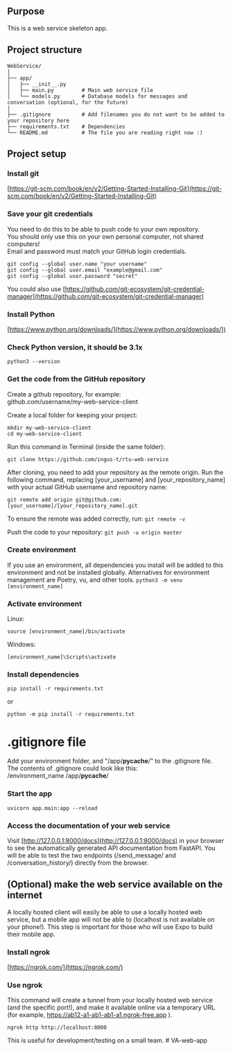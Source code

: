 ## Purpose
This is a web service skeleton app.

## Project structure
```
WebService/
│
├── app/
│   ├── __init__.py
│   ├── main.py         # Main web service file
│   └── models.py       # Database models for messages and conversation (optional, for the future)
│
├── .gitignore          # Add filenames you do not want to be added to your repository here
├── requirements.txt    # Dependencies
└── README.md           # The file you are reading right now :)
```

## Project setup

### Install git
[https://git-scm.com/book/en/v2/Getting-Started-Installing-Git](https://git-scm.com/book/en/v2/Getting-Started-Installing-Git)

### Save your git credentials
You need to do this to be able to push code to your own repository.  
You should only use this on your own personal computer, not shared computers!  
Email and password must match your GitHub login credentials.  
```
git config --global user.name "your username"
git config --global user.email "example@gmail.com"
git config --global user.password "secret"
```

You could also use [https://github.com/git-ecosystem/git-credential-manager](https://github.com/git-ecosystem/git-credential-manager)

### Install Python
[https://www.python.org/downloads/](https://www.python.org/downloads/])

### Check Python version, it should be 3.1x
`python3 --version`

### Get the code from the GitHub repository
Create a github repository, for example:  
github.com/username/my-web-service-client  
  
Create a local folder for keeping your project:
```
mkdir my-web-service-client
cd my-web-service-client
```

Run this command in Terminal (inside the same folder):
```
git clone https://github.com/ingus-t/rtu-web-service
```

After cloning, you need to add your repository as the remote origin. Run the following command, replacing [your_username] and [your_repository_name] with your actual GitHub username and repository name:
```
git remote add origin git@github.com:[your_username]/[your_repository_name].git
```

To ensure the remote was added correctly, run:
```git remote -v```

Push the code to your repository:
```git push -u origin master```

### Create environment
If you use an environment, all dependencies you install will be added to this environment and not be installed globally.
Alternatives for environment management are Poetry, vu, and other tools.
```python3 -m venv [environment_name]```

### Activate environment
Linux:  
```
source [environment_name]/bin/activate
```

Windows:  
```
[environment_name]\Scripts\activate
```

### Install dependencies
```
pip install -r requirements.txt
```  
or  
```
python -m pip install -r requirements.txt
```

# .gitignore file
Add your environment folder, and "/app/__pycache__/" to the .gitignore file.  
The contents of .gitignore could look like this:  
/environment_name
/app/__pycache__/

### Start the app
```
uvicorn app.main:app --reload
```

### Access the documentation of your web service
Visit [http://127.0.0.1:8000/docs](http://127.0.0.1:8000/docs) in your browser to see the automatically generated API documentation from FastAPI. You will be able to test the two endpoints (/send_message/ and /conversation_history/) directly from the browser.

## (Optional) make the web service available on the internet
A locally hosted client will easily be able to use a locally hosted web service, but a mobile app will not be able to (localhost is not available on your phone!).
This step is important for those who will use Expo to build their mobile app.

### Install ngrok
[https://ngrok.com/](https://ngrok.com/)

### Use ngrok
This command will create a tunnel from your locally hosted web service (and the specific port!), and make it available online via a temporary URL (for example, https://ab12-a1-ab1-ab1-a1.ngrok-free.app ).
```
ngrok http http://localhost:8000
```
This is useful for development/testing on a small team.
#   V A - w e b - a p p  
 